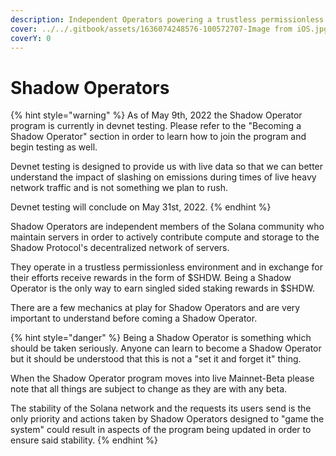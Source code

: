 ```yaml
---
description: Independent Operators powering a trustless permissionless network
cover: ../../.gitbook/assets/1636074248576-100572707-Image from iOS.jpg
coverY: 0
---
```


# Shadow Operators

{% hint style="warning" %}
As of May 9th, 2022 the Shadow Operator program is currently in devnet testing. Please refer to the "Becoming a Shadow Operator" section in order to learn how to join the program and begin testing as well.

Devnet testing is designed to provide us with live data so that we can better understand the impact of slashing on emissions during times of live heavy network traffic and is not something we plan to rush.

Devnet testing will conclude on May 31st, 2022.
{% endhint %}

Shadow Operators are independent members of the Solana community who maintain servers in order to actively contribute compute and storage to the Shadow Protocol's decentralized network of servers.&#x20;

They operate in a trustless permissionless environment and in exchange for their efforts receive rewards in the form of $SHDW. Being a Shadow Operator is the only way to earn singled sided staking rewards in $SHDW.

There are a few mechanics at play for Shadow Operators and are very important to understand before coming a Shadow Operator.

{% hint style="danger" %}
Being a Shadow Operator is something which should be taken seriously. Anyone can learn to become a Shadow Operator but it should be understood that this is not a "set it and forget it" thing.

When the Shadow Operator program moves into live Mainnet-Beta please note that all things are subject to change as they are with any beta.

The stability of the Solana network and the requests its users send is the only priority and actions taken by Shadow Operators designed to "game the system" could result in aspects of the program being updated in order to ensure said stability.
{% endhint %}
